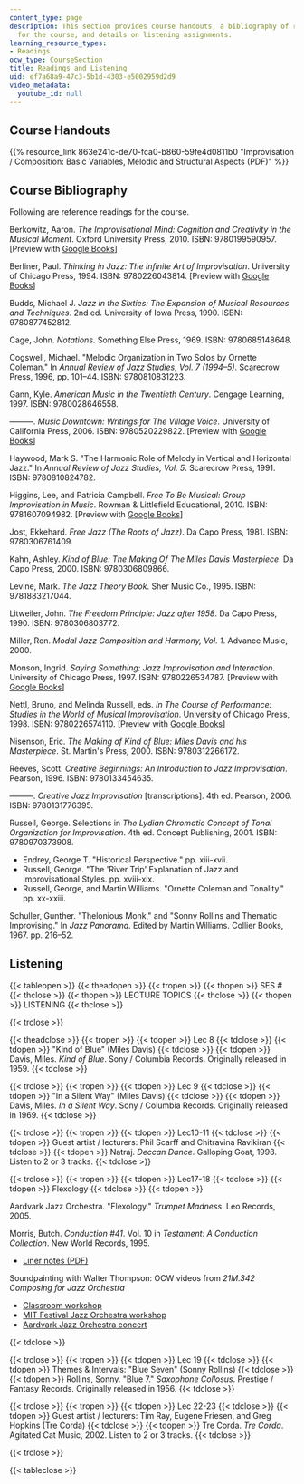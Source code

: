 ```yaml
---
content_type: page
description: This section provides course handouts, a bibliography of reference readings
  for the course, and details on listening assignments.
learning_resource_types:
- Readings
ocw_type: CourseSection
title: Readings and Listening
uid: ef7a68a9-47c3-5b1d-4303-e5002959d2d9
video_metadata:
  youtube_id: null
---
```


Course Handouts
---------------

{{% resource_link 863e241c-de70-fca0-b860-59fe4d0811b0 "Improvisation / Composition: Basic Variables, Melodic and Structural Aspects (PDF)" %}}

Course Bibliography
-------------------

Following are reference readings for the course.

Berkowitz, Aaron. _The Improvisational Mind: Cognition and Creativity in the Musical Moment_. Oxford University Press, 2010. ISBN: 9780199590957. \[Preview with [Google Books](http://books.google.com/books?id=jtrB8ptcsDQC&pg=PAfrontcover)\]

Berliner, Paul. _Thinking in Jazz: The Infinite Art of Improvisation_. University of Chicago Press, 1994. ISBN: 9780226043814. \[Preview with [Google Books](http://books.google.com/books?id=tqPnM_e4CPYC&pg=PAfrontcover)\]

Budds, Michael J. _Jazz in the Sixties: The Expansion of Musical Resources and Techniques_. 2nd ed. University of Iowa Press, 1990. ISBN: 9780877452812.

Cage, John. _Notations_. Something Else Press, 1969. ISBN: 9780685148648.

Cogswell, Michael. "Melodic Organization in Two Solos by Ornette Coleman." In _Annual Review of Jazz Studies, Vol. 7 (1994–5)_. Scarecrow Press, 1996, pp. 101–44. ISBN: 9780810831223.

Gann, Kyle. _American Music in the Twentieth Century_. Cengage Learning, 1997. ISBN: 9780028646558.

———. _Music Downtown: Writings for The Village Voice_. University of California Press, 2006. ISBN: 9780520229822. \[Preview with [Google Books](http://books.google.com/books?id=6Tk8AUmr6vIC&pg=PAfrontcover)\]

Haywood, Mark S. "The Harmonic Role of Melody in Vertical and Horizontal Jazz." In _Annual Review of Jazz Studies, Vol. 5_. Scarecrow Press, 1991. ISBN: 9780810824782.

Higgins, Lee, and Patricia Campbell. _Free To Be Musical: Group Improvisation in Music_. Rowman & Littlefield Educational, 2010. ISBN: 9781607094982. \[Preview with [Google Books](http://books.google.com/books?id=TGYN-kI_DMoC&pg=PAfrontcover)\]

Jost, Ekkehard. _Free Jazz (The Roots of Jazz)_. Da Capo Press, 1981. ISBN: 9780306761409.

Kahn, Ashley. _Kind of Blue: The Making Of The Miles Davis Masterpiece_. Da Capo Press, 2000. ISBN: 9780306809866.

Levine, Mark. _The Jazz Theory Book_. Sher Music Co., 1995. ISBN: 9781883217044.

Litweiler, John. _The Freedom Principle: Jazz after 1958_. Da Capo Press, 1990. ISBN: 9780306803772.

Miller, Ron. _Modal Jazz Composition and Harmony, Vol. 1_. Advance Music, 2000.

Monson, Ingrid. _Saying Something: Jazz Improvisation and Interaction_. University of Chicago Press, 1997. ISBN: 9780226534787. \[Preview with [Google Books](http://books.google.com/books?id=1nCBzMvZ_FMC&pg=PAfrontcover)\]

Nettl, Bruno, and Melinda Russell, eds. _In The Course of Performance: Studies in the World of Musical Improvisation_. University of Chicago Press, 1998. ISBN: 9780226574110. \[Preview with [Google Books](http://books.google.com/books?id=74IIU85CKmAC&pg=PAfrontcover)\]

Nisenson, Eric. _The Making of Kind of Blue: Miles Davis and his Masterpiece_. St. Martin's Press, 2000. ISBN: 9780312266172.

Reeves, Scott. _Creative Beginnings: An Introduction to Jazz Improvisation_. Pearson, 1996. ISBN: 9780133454635.

———. _Creative Jazz Improvisation_ \[transcriptions\]. 4th ed. Pearson, 2006. ISBN: 9780131776395.

Russell, George. Selections in _The Lydian Chromatic Concept of Tonal Organization for Improvisation_. 4th ed. Concept Publishing, 2001. ISBN: 9780970373908.

*   Endrey, George T. "Historical Perspective." pp. xiii-xvii.
*   Russell, George. "The 'River Trip' Explanation of Jazz and Improvisational Styles. pp. xviii-xix.
*   Russell, George, and Martin Williams. "Ornette Coleman and Tonality." pp. xx-xxiii.

Schuller, Gunther. "Thelonious Monk," and "Sonny Rollins and Thematic Improvising." In _Jazz Panorama_. Edited by Martin Williams. Collier Books, 1967. pp. 216–52.

Listening
---------

{{< tableopen >}}
{{< theadopen >}}
{{< tropen >}}
{{< thopen >}}
SES #
{{< thclose >}}
{{< thopen >}}
LECTURE TOPICS
{{< thclose >}}
{{< thopen >}}
LISTENING
{{< thclose >}}

{{< trclose >}}

{{< theadclose >}}
{{< tropen >}}
{{< tdopen >}}
Lec 8
{{< tdclose >}}
{{< tdopen >}}
"Kind of Blue" (Miles Davis)
{{< tdclose >}}
{{< tdopen >}}
Davis, Miles. _Kind of Blue_. Sony / Columbia Records. Originally released in 1959.
{{< tdclose >}}

{{< trclose >}}
{{< tropen >}}
{{< tdopen >}}
Lec 9
{{< tdclose >}}
{{< tdopen >}}
"In a Silent Way" (Miles Davis)
{{< tdclose >}}
{{< tdopen >}}
Davis, Miles. _In a Silent Way_. Sony / Columbia Records. Originally released in 1969.
{{< tdclose >}}

{{< trclose >}}
{{< tropen >}}
{{< tdopen >}}
Lec10-11
{{< tdclose >}}
{{< tdopen >}}
Guest artist / lecturers: Phil Scarff and Chitravina Ravikiran
{{< tdclose >}}
{{< tdopen >}}
Natraj. _Deccan Dance_. Galloping Goat, 1998. Listen to 2 or 3 tracks.
{{< tdclose >}}

{{< trclose >}}
{{< tropen >}}
{{< tdopen >}}
Lec17-18
{{< tdclose >}}
{{< tdopen >}}
Flexology
{{< tdclose >}}
{{< tdopen >}}


Aardvark Jazz Orchestra. "Flexology." _Trumpet Madness_. Leo Records, 2005.

Morris, Butch. _Conduction #41_. Vol. 10 in _Testament: A Conduction Collection_. New World Records, 1995.

*   [Liner notes (PDF)](https://nwr-site-liner-notes.s3.amazonaws.com/80487.pdf)

Soundpainting with Walter Thompson: OCW videos from _21M.342 Composing for Jazz Orchestra_

*   [Classroom workshop](/courses/21m-342-composing-for-jazz-orchestra-fall-2008/resources/lecture-21)
*   [MIT Festival Jazz Orchestra workshop](/courses/21m-342-composing-for-jazz-orchestra-fall-2008/resources/event-10)
*   [Aardvark Jazz Orchestra concert](/courses/21m-342-composing-for-jazz-orchestra-fall-2008/resources/spring-2009-event)


{{< tdclose >}}

{{< trclose >}}
{{< tropen >}}
{{< tdopen >}}
Lec 19
{{< tdclose >}}
{{< tdopen >}}
Themes & Intervals: "Blue Seven" (Sonny Rollins)
{{< tdclose >}}
{{< tdopen >}}
Rollins, Sonny. "Blue 7." _Saxophone Collosus_. Prestige / Fantasy Records. Originally released in 1956.
{{< tdclose >}}

{{< trclose >}}
{{< tropen >}}
{{< tdopen >}}
Lec 22-23
{{< tdclose >}}
{{< tdopen >}}
Guest artist / lecturers: Tim Ray, Eugene Friesen, and Greg Hopkins (Tre Corda)
{{< tdclose >}}
{{< tdopen >}}
Tre Corda. _Tre Corda_. Agitated Cat Music, 2002. Listen to 2 or 3 tracks.
{{< tdclose >}}

{{< trclose >}}

{{< tableclose >}}